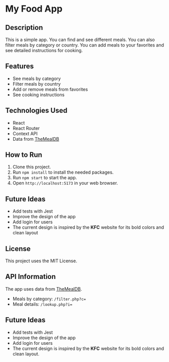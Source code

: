 # My Food App

## Description

This is a simple app. You can find and see different meals. You can also filter meals by category or country. You can add meals to your favorites and see detailed instructions for cooking.

## Features

- See meals by category
- Filter meals by country
- Add or remove meals from favorites
- See cooking instructions

## Technologies Used

- React
- React Router
- Context API
- Data from [TheMealDB](https://www.themealdb.com)

## How to Run

1. Clone this project.
2. Run `npm install` to install the needed packages.
3. Run `npm start` to start the app.
4. Open `http://localhost:5173` in your web browser.

## Future Ideas

- Add tests with Jest
- Improve the design of the app
- Add login for users
- The current design is inspired by the **KFC** website for its bold colors and clean layout

## License

This project uses the MIT License.

## API Information

The app uses data from [TheMealDB](https://www.themealdb.com).

- Meals by category: `/filter.php?c=`
- Meal details: `/lookup.php?i=`
## Future Ideas

- Add tests with Jest
- Improve the design of the app
- Add login for users
- The current design is inspired by the **KFC** website for its bold colors and clean layout.
